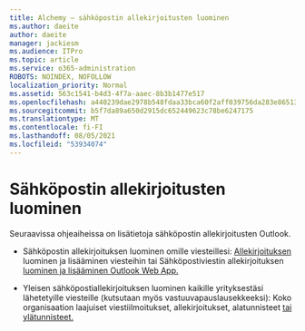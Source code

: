```yaml
---
title: Alchemy – sähköpostin allekirjoitusten luominen
ms.author: daeite
author: daeite
manager: jackiesm
ms.audience: ITPro
ms.topic: article
ms.service: o365-administration
ROBOTS: NOINDEX, NOFOLLOW
localization_priority: Normal
ms.assetid: 563c1541-b4d3-4f7a-aaec-8b3b1477e517
ms.openlocfilehash: a440239dae2978b548fdaa33bca60f2aff039756da283e86513b9ee2dbd3c59b
ms.sourcegitcommit: b5f7da89a650d2915dc652449623c78be6247175
ms.translationtype: MT
ms.contentlocale: fi-FI
ms.lasthandoff: 08/05/2021
ms.locfileid: "53934074"
---
```

# <a name="create-email-signatures"></a>Sähköpostin allekirjoitusten luominen

Seuraavissa ohjeaiheissa on lisätietoja sähköpostin allekirjoitusten Outlook.
  
- Sähköpostin allekirjoituksen luominen omille viesteillesi: [Allekirjoituksen](https://support.office.com/article/8ee5d4f4-68fd-464a-a1c1-0e1c80bb27f2.aspx) luominen ja lisääminen viesteihin tai Sähköpostiviestin allekirjoituksen [luominen ja lisääminen Outlook Web App.](https://support.office.com/article/0f230564-11b9-4239-83de-f10cbe4dfdfc.aspx)
    
- Yleisen sähköpostiallekirjoituksen luominen kaikille yrityksestäsi lähetetyille viesteille (kutsutaan myös vastuuvapauslausekkeeksi): Koko organisaation laajuiset viestiilmoitukset, allekirjoitukset, alatunnisteet [tai ylätunnisteet.](https://go.microsoft.com/fwlink/p/?linkid=391096)
    

